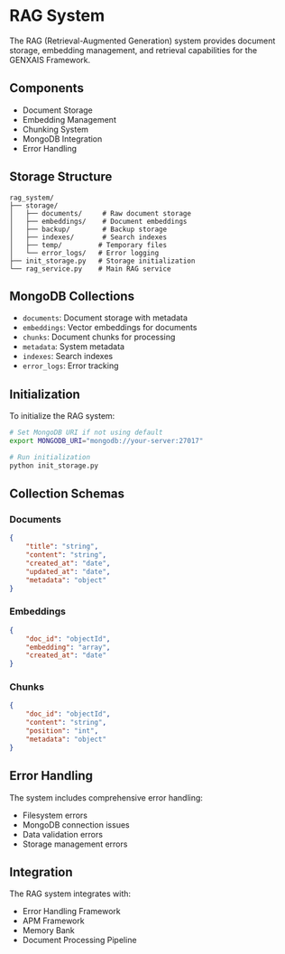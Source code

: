 # RAG System

The RAG (Retrieval-Augmented Generation) system provides document storage, embedding management, and retrieval capabilities for the GENXAIS Framework.

## Components

- Document Storage
- Embedding Management
- Chunking System
- MongoDB Integration
- Error Handling

## Storage Structure

```
rag_system/
├── storage/
│   ├── documents/     # Raw document storage
│   ├── embeddings/    # Document embeddings
│   ├── backup/        # Backup storage
│   ├── indexes/       # Search indexes
│   ├── temp/         # Temporary files
│   └── error_logs/   # Error logging
├── init_storage.py   # Storage initialization
└── rag_service.py    # Main RAG service
```

## MongoDB Collections

- `documents`: Document storage with metadata
- `embeddings`: Vector embeddings for documents
- `chunks`: Document chunks for processing
- `metadata`: System metadata
- `indexes`: Search indexes
- `error_logs`: Error tracking

## Initialization

To initialize the RAG system:

```bash
# Set MongoDB URI if not using default
export MONGODB_URI="mongodb://your-server:27017"

# Run initialization
python init_storage.py
```

## Collection Schemas

### Documents
```json
{
    "title": "string",
    "content": "string",
    "created_at": "date",
    "updated_at": "date",
    "metadata": "object"
}
```

### Embeddings
```json
{
    "doc_id": "objectId",
    "embedding": "array",
    "created_at": "date"
}
```

### Chunks
```json
{
    "doc_id": "objectId",
    "content": "string",
    "position": "int",
    "metadata": "object"
}
```

## Error Handling

The system includes comprehensive error handling:
- Filesystem errors
- MongoDB connection issues
- Data validation errors
- Storage management errors

## Integration

The RAG system integrates with:
- Error Handling Framework
- APM Framework
- Memory Bank
- Document Processing Pipeline 